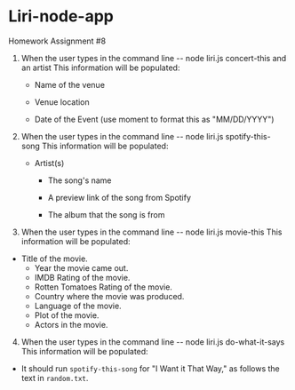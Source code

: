 # Liri-node-app
Homework Assignment #8

1. When the user types in the command line -- node liri.js concert-this and an artist
This information will be populated:
     * Name of the venue

     * Venue location

     * Date of the Event (use moment to format this as "MM/DD/YYYY")

2. When the user types in the command line -- node liri.js spotify-this-song
This information will be populated:
   * Artist(s)

     * The song's name

     * A preview link of the song from Spotify

     * The album that the song is from

3. When the user types in the command line -- node liri.js movie-this
This information will be populated:
  * Title of the movie.
       * Year the movie came out.
       * IMDB Rating of the movie.
       * Rotten Tomatoes Rating of the movie.
       * Country where the movie was produced.
       * Language of the movie.
       * Plot of the movie.
       * Actors in the movie.

4. When the user types in the command line -- node liri.js do-what-it-says
This information will be populated:
 * It should run `spotify-this-song` for "I Want it That Way," as follows the text in `random.txt`.

